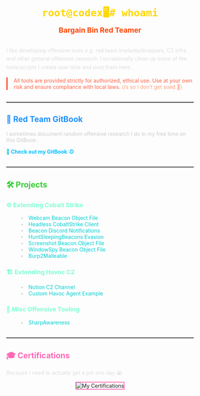 <div align="center" style="margin-bottom: 2rem;">
  <h1 style="color: #ffd700; font-size: 2rem; margin: 0;"><code>root@codex🖥️# whoami</code></h1>
  <p style="color: #ff4500; font-weight: bold; font-size: 1.2rem; margin: 0.5rem 0 0;">Bargain Bin Red Teamer</p>
</div>

<p style="color: #ddd; font-family: -apple-system, BlinkMacSystemFont, 'Segoe UI', Roboto, Helvetica, Arial, sans-serif; line-height: 1.6;">
  I like developing offensive tools e.g. red team implants/droppers, C2 infra and other general offensive research. I occasionally clean up some of the tools/scripts I create over time and post them here.
</p>

<blockquote style="border-left: 4px solid #ff6347; padding-left: 1rem; color: #ff6347; margin: 1rem 0 2rem;">
  All tools are provided strictly for authorized, ethical use. Use at your own risk and ensure compliance with local laws.
  <span style="color: #ffa07a;">(/s so I don’t get sued 🤡)</span>
</blockquote>

<hr style="border: none; border-top: 1px solid #444; margin: 2rem 0;" />

<h2 style="color: #1e90ff; font-family: -apple-system, BlinkMacSystemFont, 'Segoe UI', Roboto, Helvetica, Arial, sans-serif;">🔗 Red Team GitBook</h2>
<p style="color: #ccc; font-family: -apple-system, BlinkMacSystemFont, 'Segoe UI', Roboto, Helvetica, Arial, sans-serif;">
  I sometimes document random offensive research I do in my free time on this GitBook:
</p>
<p style="margin: 0 0 2rem;">
  <a href="https://codex-7.gitbook.io/codexs-terminal-window/" target="_blank" style="color: #00bfff; font-weight: bold; text-decoration: none;">
    📖 Check out my GitBook :D
  </a>
</p>

<hr style="border: none; border-top: 1px solid #444; margin: 2rem 0;" />

<h2 style="color: #32cd32; font-family: -apple-system, BlinkMacSystemFont, 'Segoe UI', Roboto, Helvetica, Arial, sans-serif;">🛠️ Projects</h2>

<h3 style="color: #7fffd4; margin-top: 1.5rem; font-family: -apple-system, BlinkMacSystemFont, 'Segoe UI', Roboto, Helvetica, Arial, sans-serif;">⚙️ Extending Cobalt Strike</h3>
<ul style="color: #ddd; list-style: disc inside; margin: 0.5rem 0 1rem 1rem; font-family: -apple-system, BlinkMacSystemFont, 'Segoe UI', Roboto, Helvetica, Arial, sans-serif;">
  <li><a href="https://github.com/CodeXTF2/WebcamBOF" style="color: #00ced1; text-decoration: none;">Webcam Beacon Object File</a></li>
  <li><a href="https://github.com/CodeXTF2/cobaltstrike-headless" style="color: #00ced1; text-decoration: none;">Headless CobaltStrike Client</a></li>
  <li><a href="https://github.com/CodeXTF2/beacon_notify_discordhook" style="color: #00ced1; text-decoration: none;">Beacon Discord Notifications</a></li>
  <li><a href="https://github.com/CodeXTF2/BusySleepBeacon" style="color: #00ced1; text-decoration: none;">HuntSleepingBeacons Evasion</a></li>
  <li><a href="https://github.com/CodeXTF2/ScreenshotBOF" style="color: #00ced1; text-decoration: none;">Screenshot Beacon Object File</a></li>
  <li><a href="https://github.com/CodeXTF2/WindowSpy" style="color: #00ced1; text-decoration: none;">WindowSpy Beacon Object File</a></li>
  <li><a href="https://github.com/CodeXTF2/Burp2Malleable" style="color: #00ced1; text-decoration: none;">Burp2Malleable</a></li>
</ul>

<h3 style="color: #7fffd4; margin-top: 1.5rem; font-family: -apple-system, BlinkMacSystemFont, 'Segoe UI', Roboto, Helvetica, Arial, sans-serif;">🏗️ Extending Havoc C2</h3>
<ul style="color: #ddd; list-style: disc inside; margin: 0.5rem 0 1rem 1rem; font-family: -apple-system, BlinkMacSystemFont, 'Segoe UI', Roboto, Helvetica, Arial, sans-serif;">
  <li><a href="https://github.com/CodeXTF2/HavocNotion" style="color: #00ced1; text-decoration: none;">Notion C2 Channel</a></li>
  <li><a href="https://github.com/CodeXTF2/PyHmmm" style="color: #00ced1; text-decoration: none;">Custom Havoc Agent Example</a></li>
</ul>

<h3 style="color: #7fffd4; margin-top: 1.5rem; font-family: -apple-system, BlinkMacSystemFont, 'Segoe UI', Roboto, Helvetica, Arial, sans-serif;">🔧 Misc Offensive Tooling</h3>
<ul style="color: #ddd; list-style: disc inside; margin: 0.5rem 0 1rem 1rem; font-family: -apple-system, BlinkMacSystemFont, 'Segoe UI', Roboto, Helvetica, Arial, sans-serif;">
  <li><a href="https://github.com/CodeXTF2/SharpAwareness" style="color: #00ced1; text-decoration: none;">SharpAwareness</a></li>
</ul>

<hr style="border: none; border-top: 1px solid #444; margin: 2rem 0;" />

<h2 style="color: #ff69b4; font-family: -apple-system, BlinkMacSystemFont, 'Segoe UI', Roboto, Helvetica, Arial, sans-serif;">🎓 Certifications</h2>
<p style="color: #ddd; margin-bottom: 1rem; font-family: -apple-system, BlinkMacSystemFont, 'Segoe UI', Roboto, Helvetica, Arial, sans-serif;">
  Because I need to actually get a job one day 😭
</p>
<p style="text-align: center;">
  <img src="certs.jpg" alt="My Certifications" style="max-width: 100%; border: 2px solid #ff69b4; display: inline-block;" />
</p>
